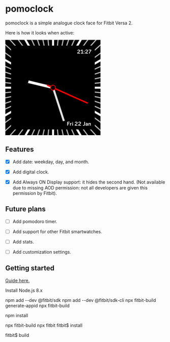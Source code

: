 # pomoclock

pomoclock is a simple analogue clock face for Fitbit Versa 2.

Here is how it looks when active:

![alt text](./resources/screenshots/Screenshot_v0_1_2.png)

## Features

- [x] Add date: weekday, day, and month.

- [x] Add digital clock.

- [x] Add Always ON Display support: it hides the second hand. (Not available due to missing AOD permission: not all developers are given this permission by Fitbit).

## Future plans

- [ ] Add pomodoro timer.

- [ ] Add support for other Fitbit smartwatches.

- [ ] Add stats.

- [ ] Add customization settings.

## Getting started

[Guide here.](https://dev.fitbit.com/build/guides/command-line-interface/#the-toolchain-and-shell)

Install Node.js 8.x


npm add --dev @fitbit/sdk
npm add --dev @fitbit/sdk-cli
npx fitbit-build generate-appid
npx fitbit-build

npm install

npx fitbit-build
npx fitbit
fitbit$ install

fitbit$ build
